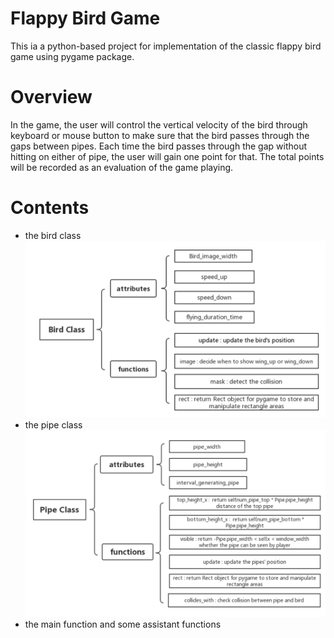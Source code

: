 # Flappy Bird Game
This ia a python-based project for implementation of the classic flappy bird game using pygame package.
# Overview
In the game, the user will control the vertical velocity of the bird
through keyboard or mouse button to make sure that the bird passes through the gaps
between pipes. Each time the bird passes through the gap without hitting on either of
pipe, the user will gain one point for that. The total points will be recorded as an
evaluation of the game playing.
# Contents
 - the bird class
 ![image](https://github.com/RecursiveMatrix/course_projects/blob/master/python%20game%20project/screenshots/bird.jpg)
 - the pipe class
  ![image](https://github.com/RecursiveMatrix/course_projects/blob/master/python%20game%20project/screenshots/pipe.jpg)
 - the main function and some assistant functions
 
